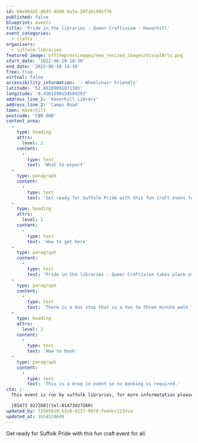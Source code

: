 ```yaml
---
id: 60e9bda5-db93-4b80-8a3a-20736c995f76
published: false
blueprint: events
title: 'Pride in the libraries - Queer Craftivism - Haverhill'
event_categories:
  - crafts
organisers:
  - suffolk-libraries
featured_image: offthepressimages/new_resized_images/VisualArts.png
start_date: '2022-06-10 10:30'
end_date: '2022-06-10 14:30'
free: true
virtual: false
accessibility_information: '- Wheelchair Friendly'
latitude: '52.08289091071305'
longitude: '0.4361590154584293'
address_line_1: 'Haverhill Library'
address_line_2: 'Camps Road'
town: Haverhill
postcode: 'CB9 8HB'
content_area:
  -
    type: heading
    attrs:
      level: 2
    content:
      -
        type: text
        text: 'What to expect'
  -
    type: paragraph
    content:
      -
        type: text
        text: 'Get ready for Suffolk Pride with this fun craft event for all. Get involved with making banners, posters and flags to show off at the Suffolk Pride Parade. Drop in any time between 10:30 and 14:30. All materials will be provided.'
  -
    type: heading
    attrs:
      level: 2
    content:
      -
        type: text
        text: 'How to get here'
  -
    type: paragraph
    content:
      -
        type: text
        text: 'Pride in the libraries - Queer Craftivism takes place at Haverhill Library, CB9 8HB.'
  -
    type: paragraph
    content:
      -
        type: text
        text: 'There is a bus stop that is a two to three minute walk from the venue.'
  -
    type: heading
    attrs:
      level: 2
    content:
      -
        type: text
        text: 'How to book'
  -
    type: paragraph
    content:
      -
        type: text
        text: 'This is a drop in event so no booking is required.'
cta: |-
  This event is run by suffolk libraries, for more informatation please get in touvh via:

  [01473 927260](tel:01473927260)
updated_by: 73585618-b2c6-4117-9078-fe4dcc123fca
updated_at: 1654524649
---
```

Get ready for Suffolk Pride with this fun craft event for all.